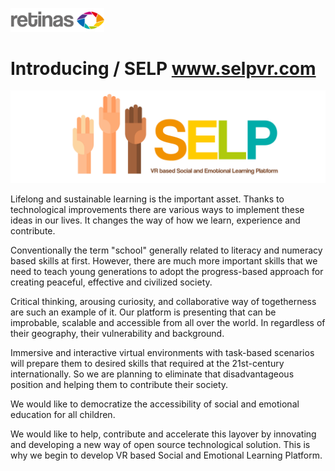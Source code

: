 <p align="left">
  <img src="https://github.com/retinas/selp/blob/master/Assets/retinas.png" width="150">
</p> 

# Introducing / SELP www.selpvr.com

<p align="left">
  <img src="https://github.com/retinas/selp/blob/master/Assets/Selpnew%402x.png" width="800">
</p>

Lifelong and sustainable learning is the important asset. Thanks to technological improvements there are various ways to implement these ideas in our lives. It changes the way of how we learn, experience and contribute.

Conventionally the term "school" generally related to literacy and numeracy based skills at first. However, there are much more important skills that we need to teach young generations to adopt the progress-based approach for creating peaceful, effective and civilized society.

Critical thinking, arousing curiosity, and collaborative way of togetherness are such an example of it.
Our platform is presenting that can be improbable, scalable and accessible from all over the world. In regardless of their geography, their vulnerability and background.

Immersive and interactive virtual environments with task-based scenarios will prepare them to desired skills that required at the 21st-century internationally. So we are planning to eliminate that disadvantageous position and helping them to contribute their society.

We would like to democratize the accessibility of social and emotional education for all children.

We would like to help, contribute and accelerate this layover by innovating and developing a new way of open source technological solution. This is why we begin to develop VR based Social and Emotional Learning Platform.
